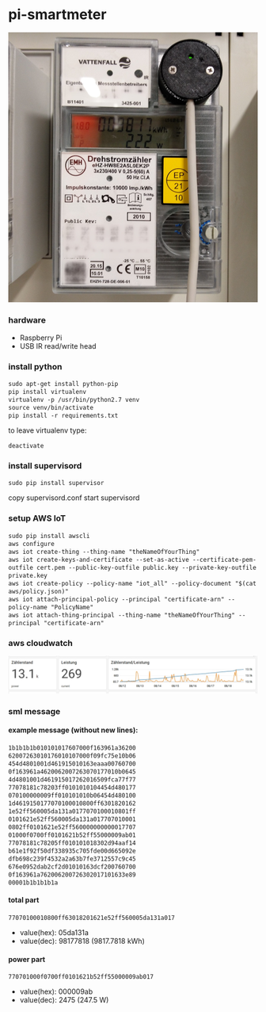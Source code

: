 # pi-smartmeter
![smart-meter](img/meter.jpg)

### hardware
- Raspberry Pi
- USB IR read/write head

### install python
```commandline
sudo apt-get install python-pip
pip install virtualenv
virtualenv -p /usr/bin/python2.7 venv
source venv/bin/activate
pip install -r requirements.txt
```

to leave virtualenv type:
```
deactivate
```

### install supervisord
```commandline
sudo pip install supervisor
```
copy supervisord.conf
start supervisord

### setup AWS IoT
```commandline
sudo pip install awscli
aws configure
aws iot create-thing --thing-name "theNameOfYourThing"
aws iot create-keys-and-certificate --set-as-active --certificate-pem-outfile cert.pem --public-key-outfile public.key --private-key-outfile private.key
aws iot create-policy --policy-name "iot_all" --policy-document "$(cat aws/policy.json)"
aws iot attach-principal-policy --principal "certificate-arn" --policy-name "PolicyName"
aws iot attach-thing-principal --thing-name "theNameOfYourThing" --principal "certificate-arn"
```
### aws cloudwatch
![cloudwatch](img/cloudwatch.jpg)

### sml message

#### example message (without new lines):
```
1b1b1b1b010101017607000f163961a36200
62007263010176010107000f09fc75e10b06
454d4801001d461915010163eaaa00760700
0f163961a4620062007263070177010b0645
4d4801001d461915017262016509fca77f77
77078181c78203ff0101010104454d480177
070100000009ff010101010b06454d480100
1d4619150177070100010800ff6301820162
1e52ff560005da131a0177070100010801ff
0101621e52ff560005da131a017707010001
0802ff0101621e52ff560000000000017707
01000f0700ff0101621b52ff55000009ab01
77078181c78205ff010101018302d94aaf14
b61e1f92f50df338935c705fde00d665092e
dfb698c239f4532a2a63b7fe3712557c9c45
676e0952dab2cf2d01010163dcf200760700
0f163961a762006200726302017101633e89
00001b1b1b1b1a
```

#### total part
```
77070100010800ff63018201621e52ff560005da131a017
```
* value(hex): 05da131a
* value(dec): 98177818 (9817.7818 kWh)

#### power part
```
770701000f0700ff0101621b52ff55000009ab017
```
* value(hex): 000009ab
* value(dec): 2475 (247.5 W)
